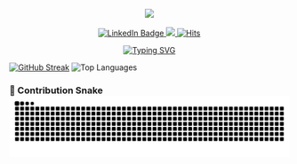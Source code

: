 <p align="center">
<img src="assets/gif/welcome-crop2.gif">

<p align="center">
 <!-- linkedin -->
<a href="https://www.linkedin.com/in/patrickaod/" target="_blank">
    <img src="https://img.shields.io/badge/LinkedIn-Connect-blue?style=for-the-badge&logo=linkedin" alt="LinkedIn Badge">
</a>   <!-- coffee --> 
<a href="https://buymeacoffee.com/patrickaod" target="_blank">
    <img src="https://img.shields.io/badge/Powered%20by-Coffee-brown?style=for-the-badge&logo=buy-me-a-coffee"> 
</a>   <!-- Views -->
<a href="https://hits.sh/github.com/patrickaod/"><img alt="Hits" src="https://hits.sh/github.com/patrickaod.svg?style=for-the-badge&label=Views&color=11ccb2&logo=github"/></a>

<!-- Thank you message -->
<p align="center">
<a href="https://git.io/typing-svg"><img src="https://readme-typing-svg.demolab.com?font=Honk&size=30&pause=1000&center=true&color=4AA93E&width=435&lines=Thanks+for+visiting!;Your+attention+is+appreciated!;Have+a+great+day!" alt="Typing SVG" /></a>

[![GitHub Streak](https://streak-stats.demolab.com?user=patrickaod&theme=merko&hide_border=true&date_format=j%20M%5B%20Y%5D)](https://git.io/streak-stats) ![Top Languages](https://github-readme-stats.vercel.app/api/top-langs/?username=patrickaod&layout=compact&theme=merko&hide_border=true)

### 🐍 Contribution Snake ![Snake animation](https://raw.githubusercontent.com/patrickaod/patrickaod/output/github-contribution-grid-snake.svg)

<!--
**patrickaod/patrickaod** is a ✨ _special_ ✨ repository because its `README.md` (this file) appears on your GitHub profile.
https://raw.githubusercontent.com/patrickaod/patrickaod/output/github-contribution-grid-snake.svg
Here are some ideas to get you started:

- 🔭 I’m currently working on ...
- 🌱 I’m currently learning ...
- 👯 I’m looking to collaborate on ...
- 🤔 I’m looking for help with ...
- 💬 Ask me about ...
- 📫 How to reach me: ...
- 😄 Pronouns: ...
- ⚡ Fun fact: ...
-->
